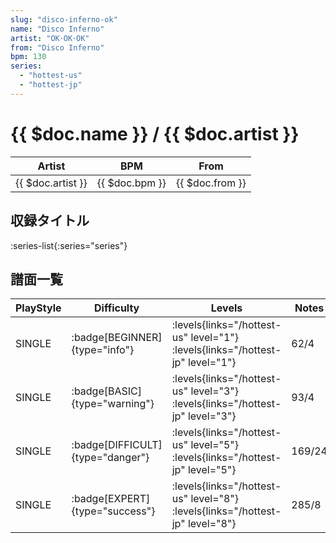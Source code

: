 ```yaml
---
slug: "disco-inferno-ok"
name: "Disco Inferno"
artist: "OK･OK･OK"
from: "Disco Inferno"
bpm: 130
series:
  - "hottest-us"
  - "hottest-jp"
---
```


# {{ $doc.name }} / {{ $doc.artist }}

|Artist|BPM|From|
|------|---|----|
|{{ $doc.artist }}|{{ $doc.bpm }}|{{ $doc.from }}|

## 収録タイトル

:series-list{:series="series"}

## 譜面一覧

|PlayStyle|Difficulty|Levels|Notes|Movie|
|---------|----------|------|-----|-----|
|SINGLE| :badge[BEGINNER]{type="info"}| :levels{links="/hottest-us" level="1"} :levels{links="/hottest-jp" level="1"}|62/4||
|SINGLE| :badge[BASIC]{type="warning"}| :levels{links="/hottest-us" level="3"} :levels{links="/hottest-jp" level="3"}|93/4||
|SINGLE| :badge[DIFFICULT]{type="danger"}| :levels{links="/hottest-us" level="5"} :levels{links="/hottest-jp" level="5"}|169/24||
|SINGLE| :badge[EXPERT]{type="success"}| :levels{links="/hottest-us" level="8"} :levels{links="/hottest-jp" level="8"}|285/8||

